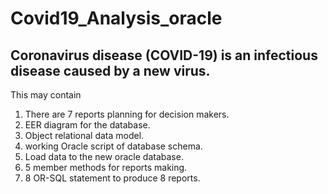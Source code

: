 # Covid19_Analysis_oracle
Coronavirus disease (COVID-19) is an infectious disease caused by a new virus.
---------------------------------------------------------------------------------

This may contain

1. There are 7 reports planning for decision makers.
2. EER diagram for the database.
3. Object relational data model.
4. working Oracle script of database schema.
5. Load data to the new oracle database.
6. 5 member methods for reports making.
7. 8 OR-SQL statement to produce 8 reports.
 
